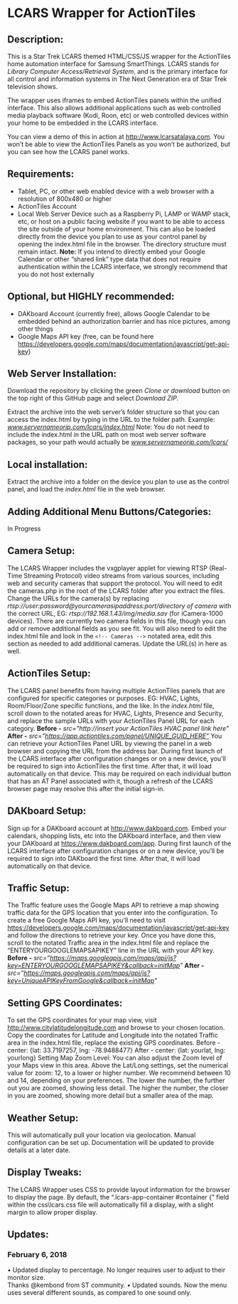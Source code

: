 # LCARS Wrapper for ActionTiles

## Description:

This is a Star Trek LCARS themed HTML/CSS/JS wrapper for the ActionTiles home automation interface for Samsung SmartThings. LCARS stands for *Library Computer Access/Retrieval System*, and is the primary interface for all control and information systems in The Next Generation era of Star Trek television shows. 

The wrapper uses iframes to embed ActionTiles panels within the unified interface. This also allows additional applications such as web controlled media playback software (Kodi, Roon, etc) or web controlled devices within your home to be embedded in the LCARS interface. 

You can view a demo of this in action at http://www.lcarsatalaya.com. You won’t be able to view the ActionTiles Panels as you won’t be authorized, but you can see how the LCARS panel works.

## Requirements:

- Tablet, PC, or other web enabled device with a web browser with a resolution of 800x480 or higher
- ActionTiles Account
- Local Web Server Device such as a Raspberry Pi, LAMP or WAMP stack, etc, or host on a public facing website if you want to be able to access the site outside of your home environment. This can also be loaded directly from the device you plan to use as your control panel by opening the index.html file in the browser. The directory structure must remain intact.
**Note:** If you intend to directly embed your Google Calendar or other “shared link” type data that does not require authentication within the LCARS interface, we strongly recommend that you do not host externally

## Optional, but HIGHLY recommended:

- DAKboard Account (currently free), allows Google Calendar to be embedded behind an authorization barrier and has nice pictures, among other things
- Google Maps API key (free, can be found here https://developers.google.com/maps/documentation/javascript/get-api-key)

## Web Server Installation:

Download the repository by clicking the green *Clone or download* button on the top right of this GitHub page and select *Download ZIP*.

Extract the archive into the web server’s folder structure so that you can access the index.html by typing in the URL to the folder path. Example: *www.servernameorip.com/lcars/index.html*
Note: You do not need to include the index.html in the URL path on most web server software packages, so your path would actually be *www.servernameorip.com/lcars/* 

## Local installation:

Extract the archive into a folder on the device you plan to use as the control panel, and load the *index.html* file in the web browser.

## Adding Additional Menu Buttons/Categories:

In Progress

## Camera Setup:

The LCARS Wrapper includes the vxgplayer applet for viewing RTSP (Real-Time Streaming Protocol) video streams from various sources, including web and security cameras that support the protocol. You will need to edit the cameras.php in the root of the LCARS folder after you extract the files. Change the URLs for the camera(s) by replacing *rtsp://user:password@yourcamerasipaddress:port/directory of camera* with the correct URL, EG: *rtsp://192.168.1.43/img/media.sav* (for iCamera-1000 devices). There are currently two camera fields in this file, though you can add or remove additional fields as you see fit. 
You will also need to edit the index.html file and look in the `<!-- Cameras -->`  notated area, edit this section as needed to add additional cameras. Update the URL(s) in here as well.

## ActionTiles Setup:

The LCARS panel benefits from having multiple ActionTiles panels that are configured for specific categories or purposes. EG: HVAC, Lights, Room/Floor/Zone specific functions, and the like.
In the *index.html* file, scroll down to the notated areas for HVAC, Lights, Presence and Security, and replace the sample URLs with your ActionTiles Panel URL for each category.
**Before -** *src="http://insert your ActionTiles HVAC panel link here"* 
**After -** *src=”https://app.actiontiles.com/panel/UNIQUE_GUID_HERE”*
You can retrieve your ActionTiles Panel URL by viewing the panel in a web browser and copying the URL from the address bar. During first launch of the LCARS interface after configuration changes or on a new device, you’ll be required to sign into ActionTiles the first time. After that, it will load automatically on that device. This may be required on each individual button that has an AT Panel associated with it, though a refresh of the LCARS browser page may resolve this after the initial sign-in.

## DAKboard Setup:

Sign up for a DAKboard account at http://www.dakboard.com. Embed your calendars, shopping lists, etc into the DAKboard interface, and then view your DAKboard at https://www.dakboard.com/app. During first launch of the LCARS interface after configuration changes or on a new device, you’ll be required to sign into DAKboard the first time. After that, it will load automatically on that device.

## Traffic Setup:

The Traffic feature uses the Google Maps API to retrieve a map showing traffic data for the GPS location that you enter into the configuration. To create a free Google Maps API key, you’ll need to visit https://developers.google.com/maps/documentation/javascript/get-api-key and follow the directions to retrieve your key. Once you have done this, scroll to the notated Traffic area in the index.html file and replace the “ENTERYOURGOOGLEMAPSAPIKEY” line in the URL with your API key. 
**Before -** *src=”https://maps.googleapis.com/maps/api/js?key=ENTERYOURGOOGLEMAPSAPIKEY&callback=initMap"*
**After -** *src=”https://maps.googleapis.com/maps/api/js?key=UniqueAPIKeyFromGoogle&callback=initMap"*

## Setting GPS Coordinates:

To set the GPS coordinates for your map view, visit http://www.citylatitudelongitude.com and browse to your chosen location. Copy the coordinates for Latitude and Longitude into the notated Traffic area in the index.html file, replace the existing GPS coordinates. 
Before - center: {lat: 33.7197257, lng: -78.9488477}
After - center: {lat: yourlat, lng: yourlong}
Setting Map Zoom Level:
You can also adjust the Zoom level of your Maps view in this area. Above the Lat/Long settings, set the numerical value for zoom: 12, to a lower or higher number. We recommend between 10 and 14, depending on your preferences. The lower the number, the further out you are zoomed, showing less detail. The higher the number, the closer in you are zoomed, showing more detail but a smaller area of the map.  

## Weather Setup:

This will automatically pull your location via geolocation. Manual configuration can be set up. Documentation will be updated to provide details at a later date.

## Display Tweaks:

The LCARS Wrapper uses CSS to provide layout information for the browser to display the page. By default, the “.lcars-app-container #container {” field within the css\lcars.css file will automatically fill a display, with a slight margin to allow proper display.  

## Updates:
### February 6, 2018
• Updated display to percentage.  No longer requires user to adjust to their monitor size.  
Thanks @kembond from ST community.
• Updated sounds.  Now the menu uses several different sounds, as compared to one sound only.
